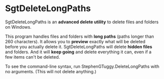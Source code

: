 # SgtDeleteLongPaths

SgtDeleteLongPaths is an **advanced delete utility** to delete files and folders on Windows. 

This program handles files and folders with **long paths** (paths longer than 260 characters). It allows you to **preview** exactly what will be deleted before you actually delete it. SgtDeleteLongPaths will delete **hidden files** and folders. And it will **keep going** and delete everything it can, even if a few items can't be deleted.

To see the command-line syntax, run StephenGTuggy.DeleteLongPaths with no arguments. (This will not delete anything.)
